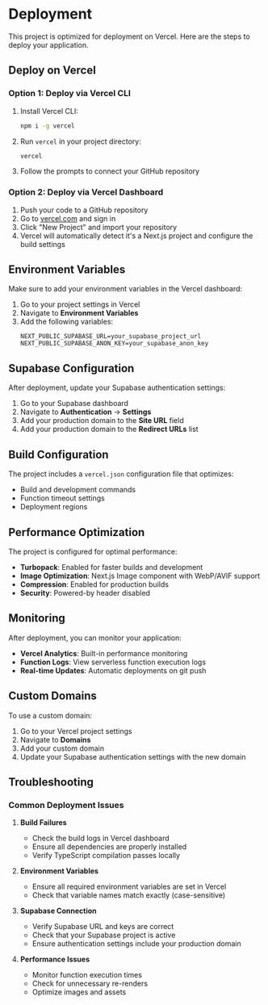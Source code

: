 # Deployment

This project is optimized for deployment on Vercel. Here are the steps to deploy your application.

## Deploy on Vercel

### Option 1: Deploy via Vercel CLI

1. Install Vercel CLI:

   ```bash
   npm i -g vercel
   ```

2. Run `vercel` in your project directory:

   ```bash
   vercel
   ```

3. Follow the prompts to connect your GitHub repository

### Option 2: Deploy via Vercel Dashboard

1. Push your code to a GitHub repository
2. Go to [vercel.com](https://vercel.com) and sign in
3. Click "New Project" and import your repository
4. Vercel will automatically detect it's a Next.js project and configure the build settings

## Environment Variables

Make sure to add your environment variables in the Vercel dashboard:

1. Go to your project settings in Vercel
2. Navigate to **Environment Variables**
3. Add the following variables:
   ```
   NEXT_PUBLIC_SUPABASE_URL=your_supabase_project_url
   NEXT_PUBLIC_SUPABASE_ANON_KEY=your_supabase_anon_key
   ```

## Supabase Configuration

After deployment, update your Supabase authentication settings:

1. Go to your Supabase dashboard
2. Navigate to **Authentication** → **Settings**
3. Add your production domain to the **Site URL** field
4. Add your production domain to the **Redirect URLs** list

## Build Configuration

The project includes a `vercel.json` configuration file that optimizes:

- Build and development commands
- Function timeout settings
- Deployment regions

## Performance Optimization

The project is configured for optimal performance:

- **Turbopack**: Enabled for faster builds and development
- **Image Optimization**: Next.js Image component with WebP/AVIF support
- **Compression**: Enabled for production builds
- **Security**: Powered-by header disabled

## Monitoring

After deployment, you can monitor your application:

- **Vercel Analytics**: Built-in performance monitoring
- **Function Logs**: View serverless function execution logs
- **Real-time Updates**: Automatic deployments on git push

## Custom Domains

To use a custom domain:

1. Go to your Vercel project settings
2. Navigate to **Domains**
3. Add your custom domain
4. Update your Supabase authentication settings with the new domain

## Troubleshooting

### Common Deployment Issues

1. **Build Failures**
   - Check the build logs in Vercel dashboard
   - Ensure all dependencies are properly installed
   - Verify TypeScript compilation passes locally

2. **Environment Variables**
   - Ensure all required environment variables are set in Vercel
   - Check that variable names match exactly (case-sensitive)

3. **Supabase Connection**
   - Verify Supabase URL and keys are correct
   - Check that your Supabase project is active
   - Ensure authentication settings include your production domain

4. **Performance Issues**
   - Monitor function execution times
   - Check for unnecessary re-renders
   - Optimize images and assets
